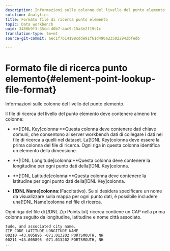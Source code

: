 ```yaml
---
description: Informazioni sulle colonne del livello del punto elemento.
solution: Analytics
title: Formato file di ricerca punto elemento
topic: Data workbench
uuid: 3480b9f3-35cd-40b7-aac9-15a3e2f19c1c
translation-type: tm+mt
source-git-commit: aec1f7b14198cdde91f61d490a235022943bfedb

---
```



# Formato file di ricerca punto elemento{#element-point-lookup-file-format}

Informazioni sulle colonne del livello del punto elemento.

Il file di ricerca del livello del punto elemento deve contenere almeno tre colonne:

* **[!DNL Key]colonna:**Questa colonna deve contenere dati chiave comuni, che consentono al server workbench dati di collegare i dati nel file di ricerca a quelli nel dataset. La[!DNL Key]colonna deve essere la prima colonna del file di ricerca. Ogni riga in questa colonna identifica un elemento della dimensione.

* **[!DNL Longitude]colonna:**Questa colonna deve contenere la longitudine per ogni punto dati della[!DNL Key]colonna.

* **[!DNL Latitude]colonna:**Questa colonna deve contenere la latitudine per ogni punto dati della[!DNL Key]colonna.

* **[!DNL Name]colonna:**(Facoltativo). Se si desidera specificare un nome da visualizzare sulla mappa per ogni punto dati, è possibile includere una[!DNL Name]colonna nel file di ricerca.

Ogni riga del file di [!DNL Zip Points.txt] ricerca contiene un CAP nella prima colonna seguito da longitudine, latitudine e nome città associato.

```
tude, and associated city name.
ZIP_CODE LATITUDE LONGITUDE NAME
00210 +43.005895 -071.013202 PORTSMOUTH, NH
00211 +43.005895 -071.013202 PORTSMOUTH, NH
...
```

